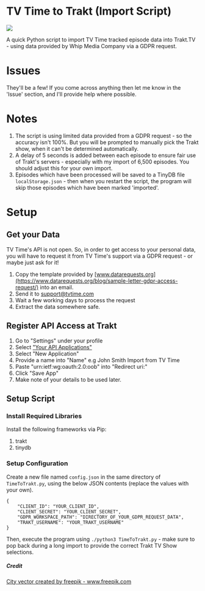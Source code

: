 # TV Time to Trakt (Import Script)
![](https://loch.digital/image_for_external_apps/4342799-01.png)

A quick Python script to import TV Time tracked episode data into Trakt.TV - using data provided by Whip Media Company via a GDPR request.

# Issues
They'll be a few! If you come across anything then let me know in the 'Issue' section, and I'll provide help where possible.

# Notes
1. The script is using limited data provided from a GDPR request - so the accuracy isn't 100%. But you will be prompted to manually pick the Trakt show, when it can't be determined automatically.
2. A delay of 5 seconds is added between each episode to ensure fair use of Trakt's servers - especially with my import of 6,500 episodes. You should adjust this for your own import.
3. Episodes which have been processed will be saved to a TinyDB file `localStorage.json` - then when you restart the script, the program will skip those episodes which have been marked 'imported'.

# Setup
## Get your Data
TV Time's API is not open. So, in order to get access to your personal data, you will have to request it from TV Time's support via a GDPR request - or maybe just ask for it!

1. Copy the template provided by [www.datarequests.org](https://www.datarequests.org/blog/sample-letter-gdpr-access-request/) into an email.
2. Send it to support@tvtime.com
3. Wait a few working days to process the request
4. Extract the data somewhere safe.

## Register API Access at Trakt
1. Go to "Settings" under your profile
2. Select ["Your API Applications"](https://trakt.tv/oauth/applications)
3. Select "New Application"
4. Provide a name into "Name" e.g John Smith Import from TV Time
5. Paste "urn:ietf:wg:oauth:2.0:oob" into "Redirect uri:"
6. Click "Save App"
7. Make note of your details to be used later.

## Setup Script
### Install Required Libraries
Install the following frameworks via Pip:
1. trakt
2. tinydb
### Setup Configuration
Create a new file named `config.json` in the same directory of `TimeToTrakt.py`, using the below JSON contents (replace the values with your own).

```
{
    "CLIENT_ID": "YOUR_CLIENT_ID",
    "CLIENT_SECRET": "YOUR_CLIENT_SECRET",
    "GDPR_WORKSPACE_PATH": "DIRECTORY_OF_YOUR_GDPR_REQUEST_DATA",
    "TRAKT_USERNAME": "YOUR_TRAKT_USERNAME"
}
```

Then, execute the program using `./python3 TimeToTrakt.py` - make sure to pop back during a long import to provide the correct Trakt TV Show selections.

##### Credit
<a href='https://www.freepik.com/vectors/city'>City vector created by freepik - www.freepik.com</a>